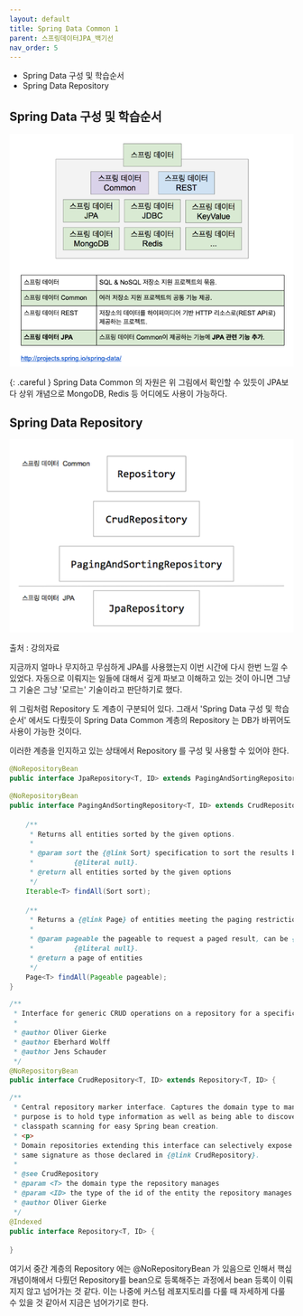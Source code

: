```yaml
---
layout: default
title: Spring Data Common 1
parent: 스프링데이터JPA_백기선
nav_order: 5
---
```


- Spring Data 구성 및 학습순서
- Spring Data Repository 

## Spring Data 구성 및 학습순서

![](/images/concept-spring-data-common.png)

{: .careful }
Spring Data Common 의 자원은 위 그림에서 확인할 수 있듯이 JPA보다 상위 개념으로
MongoDB, Redis 등 어디에도 사용이 가능하다.

## Spring Data Repository

![](/images/concept-spring-data-repository-hierarchy.png)

출처 : 강의자료

지금까지 얼마나 무지하고 무심하게 JPA를 사용했는지 이번 시간에 다시 한번 느낄 수 있었다.
자동으로 이뤄지는 일들에 대해서 깊게 파보고 이해하고 있는 것이 아니면
그냥 그 기술은 그냥 '모르는' 기술이라고 판단하기로 했다.

위 그림처럼 Repository 도 계층이 구분되어 있다. 그래서 'Spring Data 구성 및 학습순서' 에서도 다뤘듯이
Spring Data Common 계층의 Repository 는 DB가 바뀌어도 사용이 가능한 것이다.

이러한 계층을 인지하고 있는 상태에서 Repository 를 구성 및 사용할 수 있어야 한다.

```java
@NoRepositoryBean
public interface JpaRepository<T, ID> extends PagingAndSortingRepository<T, ID>, QueryByExampleExecutor<T> {
```
```java
@NoRepositoryBean
public interface PagingAndSortingRepository<T, ID> extends CrudRepository<T, ID> {

	/**
	 * Returns all entities sorted by the given options.
	 *
	 * @param sort the {@link Sort} specification to sort the results by, can be {@link Sort#unsorted()}, must not be
	 *          {@literal null}.
	 * @return all entities sorted by the given options
	 */
	Iterable<T> findAll(Sort sort);

	/**
	 * Returns a {@link Page} of entities meeting the paging restriction provided in the {@link Pageable} object.
	 *
	 * @param pageable the pageable to request a paged result, can be {@link Pageable#unpaged()}, must not be
	 *          {@literal null}.
	 * @return a page of entities
	 */
	Page<T> findAll(Pageable pageable);
}
```
```java
/**
 * Interface for generic CRUD operations on a repository for a specific type.
 *
 * @author Oliver Gierke
 * @author Eberhard Wolff
 * @author Jens Schauder
 */
@NoRepositoryBean
public interface CrudRepository<T, ID> extends Repository<T, ID> {
```
```java
/**
 * Central repository marker interface. Captures the domain type to manage as well as the domain type's id type. General
 * purpose is to hold type information as well as being able to discover interfaces that extend this one during
 * classpath scanning for easy Spring bean creation.
 * <p>
 * Domain repositories extending this interface can selectively expose CRUD methods by simply declaring methods of the
 * same signature as those declared in {@link CrudRepository}.
 * 
 * @see CrudRepository
 * @param <T> the domain type the repository manages
 * @param <ID> the type of the id of the entity the repository manages
 * @author Oliver Gierke
 */
@Indexed
public interface Repository<T, ID> {

}
```

여기서 중간 계층의 Repository 에는 @NoRepositoryBean 가 있음으로 인해서 핵심개념이해에서 다뤘던 Repository를 bean으로 등록해주는 과정에서
bean 등록이 이뤄지지 않고 넘어가는 것 같다. 이는 나중에 커스텀 레포지토리를 다룰 때 자세하게 다룰 수 있을 것 같아서 지금은 넘어가기로 한다.

